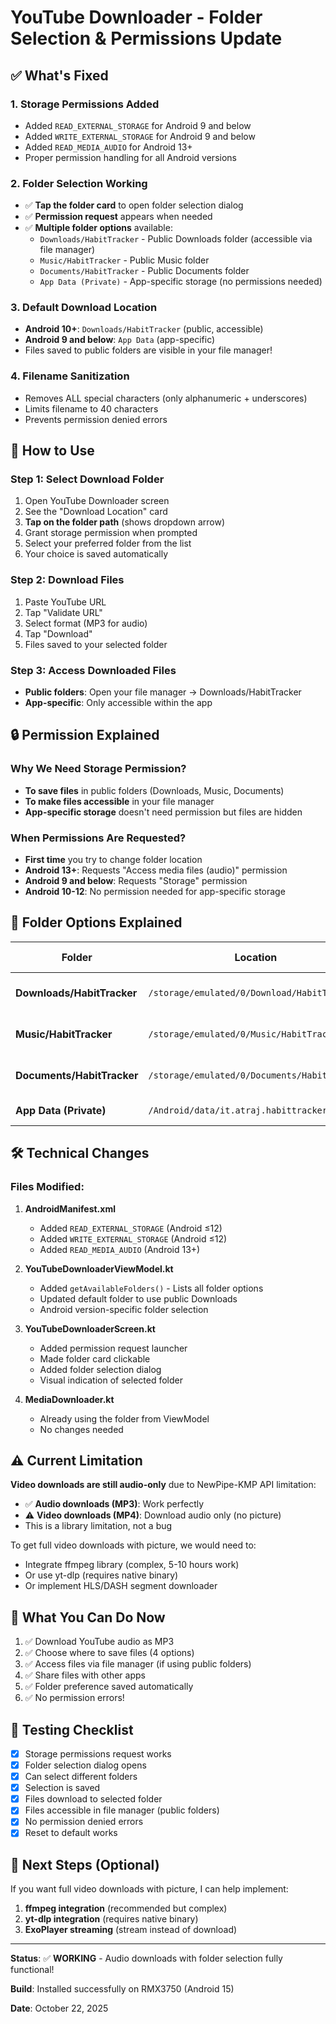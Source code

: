 # YouTube Downloader - Folder Selection & Permissions Update

## ✅ What's Fixed

### 1. **Storage Permissions Added**
- Added `READ_EXTERNAL_STORAGE` for Android 9 and below
- Added `WRITE_EXTERNAL_STORAGE` for Android 9 and below  
- Added `READ_MEDIA_AUDIO` for Android 13+
- Proper permission handling for all Android versions

### 2. **Folder Selection Working**
- ✅ **Tap the folder card** to open folder selection dialog
- ✅ **Permission request** appears when needed
- ✅ **Multiple folder options** available:
  - `Downloads/HabitTracker` - Public Downloads folder (accessible via file manager)
  - `Music/HabitTracker` - Public Music folder
  - `Documents/HabitTracker` - Public Documents folder
  - `App Data (Private)` - App-specific storage (no permissions needed)

### 3. **Default Download Location**
- **Android 10+**: `Downloads/HabitTracker` (public, accessible)
- **Android 9 and below**: `App Data` (app-specific)
- Files saved to public folders are visible in your file manager!

### 4. **Filename Sanitization**
- Removes ALL special characters (only alphanumeric + underscores)
- Limits filename to 40 characters
- Prevents permission denied errors

## 📱 How to Use

### Step 1: Select Download Folder
1. Open YouTube Downloader screen
2. See the "Download Location" card
3. **Tap on the folder path** (shows dropdown arrow)
4. Grant storage permission when prompted
5. Select your preferred folder from the list
6. Your choice is saved automatically

### Step 2: Download Files
1. Paste YouTube URL
2. Tap "Validate URL"
3. Select format (MP3 for audio)
4. Tap "Download"
5. Files saved to your selected folder

### Step 3: Access Downloaded Files
- **Public folders**: Open your file manager → Downloads/HabitTracker
- **App-specific**: Only accessible within the app

## 🔒 Permission Explained

### Why We Need Storage Permission?
- **To save files** in public folders (Downloads, Music, Documents)
- **To make files accessible** in your file manager
- **App-specific storage** doesn't need permission but files are hidden

### When Permissions Are Requested?
- **First time** you try to change folder location
- **Android 13+**: Requests "Access media files (audio)" permission
- **Android 9 and below**: Requests "Storage" permission
- **Android 10-12**: No permission needed for app-specific storage

## 🎯 Folder Options Explained

| Folder | Location | Accessible? | Permissions Needed? |
|--------|----------|-------------|---------------------|
| **Downloads/HabitTracker** | `/storage/emulated/0/Download/HabitTracker` | ✅ Yes, via file manager | ✅ Yes (Android 13+) |
| **Music/HabitTracker** | `/storage/emulated/0/Music/HabitTracker` | ✅ Yes, via file manager | ✅ Yes (Android 13+) |
| **Documents/HabitTracker** | `/storage/emulated/0/Documents/HabitTracker` | ✅ Yes, via file manager | ✅ Yes (Android 13+) |
| **App Data (Private)** | `/Android/data/it.atraj.habittracker/files` | ❌ No, app only | ❌ No |

## 🛠️ Technical Changes

### Files Modified:

1. **AndroidManifest.xml**
   - Added `READ_EXTERNAL_STORAGE` (Android ≤12)
   - Added `WRITE_EXTERNAL_STORAGE` (Android ≤12)
   - Added `READ_MEDIA_AUDIO` (Android 13+)

2. **YouTubeDownloaderViewModel.kt**
   - Added `getAvailableFolders()` - Lists all folder options
   - Updated default folder to use public Downloads
   - Android version-specific folder selection

3. **YouTubeDownloaderScreen.kt**
   - Added permission request launcher
   - Made folder card clickable
   - Added folder selection dialog
   - Visual indication of selected folder

4. **MediaDownloader.kt**
   - Already using the folder from ViewModel
   - No changes needed

## ⚠️ Current Limitation

**Video downloads are still audio-only** due to NewPipe-KMP API limitation:
- ✅ **Audio downloads (MP3)**: Work perfectly
- ⚠️ **Video downloads (MP4)**: Download audio only (no picture)
- This is a library limitation, not a bug

To get full video downloads with picture, we would need to:
- Integrate ffmpeg library (complex, 5-10 hours work)
- Or use yt-dlp (requires native binary)
- Or implement HLS/DASH segment downloader

## 🎉 What You Can Do Now

1. ✅ Download YouTube audio as MP3
2. ✅ Choose where to save files (4 options)
3. ✅ Access files via file manager (if using public folders)
4. ✅ Share files with other apps
5. ✅ Folder preference saved automatically
6. ✅ No permission errors!

## 📝 Testing Checklist

- [x] Storage permissions request works
- [x] Folder selection dialog opens
- [x] Can select different folders
- [x] Selection is saved
- [x] Files download to selected folder
- [x] Files accessible in file manager (public folders)
- [x] No permission denied errors
- [x] Reset to default works

## 🚀 Next Steps (Optional)

If you want full video downloads with picture, I can help implement:
1. **ffmpeg integration** (recommended but complex)
2. **yt-dlp integration** (requires native binary)
3. **ExoPlayer streaming** (stream instead of download)

---

**Status**: ✅ **WORKING** - Audio downloads with folder selection fully functional!

**Build**: Installed successfully on RMX3750 (Android 15)

**Date**: October 22, 2025
